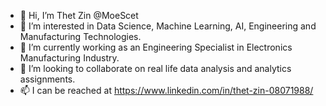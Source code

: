- 👋 Hi, I’m Thet Zin @MoeScet
- 👀 I’m interested in Data Science, Machine Learning, AI, Engineering and Manufacturing Technologies.
- 🌱 I’m currently working as an Engineering Specialist in Electronics Manufacturing Industry.
- 💞️ I’m looking to collaborate on real life data analysis and analytics assignments.
- 📫 I can be reached at https://www.linkedin.com/in/thet-zin-08071988/

<!---
MoeScet/MoeScet is a ✨ special ✨ repository because its `README.md` (this file) appears on your GitHub profile.
You can click the Preview link to take a look at your changes.
--->
